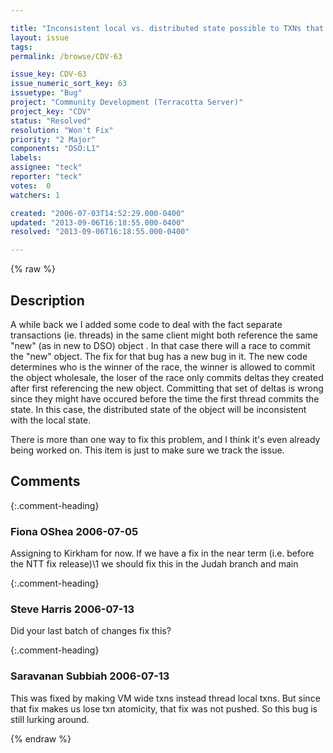 ```yaml
---

title: "Inconsistent local vs. distributed state possible to TXNs that race to commit new objects"
layout: issue
tags: 
permalink: /browse/CDV-63

issue_key: CDV-63
issue_numeric_sort_key: 63
issuetype: "Bug"
project: "Community Development (Terracotta Server)"
project_key: "CDV"
status: "Resolved"
resolution: "Won't Fix"
priority: "2 Major"
components: "DSO:L1"
labels: 
assignee: "teck"
reporter: "teck"
votes:  0
watchers: 1

created: "2006-07-03T14:52:29.000-0400"
updated: "2013-09-06T16:18:55.000-0400"
resolved: "2013-09-06T16:18:55.000-0400"

---
```




{% raw %}



## Description

<div markdown="1" class="description">

A while back we I added some code to deal with the fact separate transactions (ie. threads) in the same client might both reference the same "new" (as in new to DSO) object . In that case there will a race to commit the "new" object. The fix for that bug has a new bug in it. The new code determines who is the winner of the race, the winner is allowed to commit the object wholesale, the loser of the race only commits deltas they created after first referencing the new object. Committing that set of deltas is wrong since they might have occured before the time the first thread commits the state. In this case, the distributed state of the object will be inconsistent with the local state. 

There is more than one way to fix this problem, and I think it's even already being worked on. This item is just to make sure we track the issue.

</div>

## Comments


{:.comment-heading}
### **Fiona OShea** <span class="date">2006-07-05</span>

<div markdown="1" class="comment">

Assigning to Kirkham for now. If we have a fix in the near term (i.e. before the NTT fix release)\1 we should fix this in the Judah branch and main

</div>


{:.comment-heading}
### **Steve Harris** <span class="date">2006-07-13</span>

<div markdown="1" class="comment">

Did your last batch of changes fix this?

</div>


{:.comment-heading}
### **Saravanan Subbiah** <span class="date">2006-07-13</span>

<div markdown="1" class="comment">

This was fixed by making VM wide txns instead thread local txns. But since that fix makes us lose txn atomicity, that fix was not pushed. So this bug is still lurking around. 

</div>



{% endraw %}
